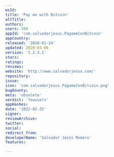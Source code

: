 ```yaml
---
wsId: 
title: 'Pay me with Bitcoin'
altTitle: 
authors: 
users: 500
appId: 'com.salvadorjesus.PagameConBitcoin'
appCountry: 
released: '2018-01-24'
updated: 2020-03-06
version: '2.2.3.1'
stars: 
ratings: 
reviews: 
website: 'http://www.salvadorjesus.com/'
repository: 
issue: 
icon: 'com.salvadorjesus.PagameConBitcoin.png'
bugbounty: 
meta: 'obsolete'
verdict: 'fewusers'
appHashes: 
date: '2022-02-25'
signer: 
reviewArchive: 
twitter: 
social: 
redirect_from: 
developerName: 'Salvador Jesús Romero'
features: 

---
```


